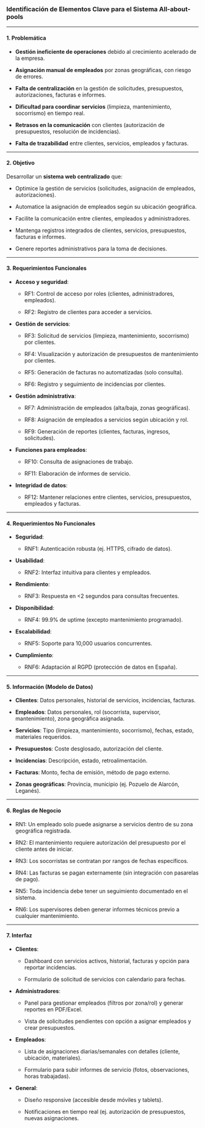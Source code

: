 
### **Identificación de Elementos Clave para el Sistema All-about-pools**

---

#### **1. Problemática**

- **Gestión ineficiente de operaciones** debido al crecimiento acelerado de la empresa.
    
- **Asignación manual de empleados** por zonas geográficas, con riesgo de errores.
    
- **Falta de centralización** en la gestión de solicitudes, presupuestos, autorizaciones, facturas e informes.
    
- **Dificultad para coordinar servicios** (limpieza, mantenimiento, socorrismo) en tiempo real.
    
- **Retrasos en la comunicación** con clientes (autorización de presupuestos, resolución de incidencias).
    
- **Falta de trazabilidad** entre clientes, servicios, empleados y facturas.
    

---

#### **2. Objetivo**

Desarrollar un **sistema web centralizado** que:

- Optimice la gestión de servicios (solicitudes, asignación de empleados, autorizaciones).
    
- Automatice la asignación de empleados según su ubicación geográfica.
    
- Facilite la comunicación entre clientes, empleados y administradores.
    
- Mantenga registros integrados de clientes, servicios, presupuestos, facturas e informes.
    
- Genere reportes administrativos para la toma de decisiones.
    

---

#### **3. Requerimientos Funcionales**

- **Acceso y seguridad**:
    
    - RF1: Control de acceso por roles (clientes, administradores, empleados).
        
    - RF2: Registro de clientes para acceder a servicios.
        
- **Gestión de servicios**:
    
    - RF3: Solicitud de servicios (limpieza, mantenimiento, socorrismo) por clientes.
        
    - RF4: Visualización y autorización de presupuestos de mantenimiento por clientes.
        
    - RF5: Generación de facturas no automatizadas (solo consulta).
        
    - RF6: Registro y seguimiento de incidencias por clientes.
        
- **Gestión administrativa**:
    
    - RF7: Administración de empleados (alta/baja, zonas geográficas).
        
    - RF8: Asignación de empleados a servicios según ubicación y rol.
        
    - RF9: Generación de reportes (clientes, facturas, ingresos, solicitudes).
        
- **Funciones para empleados**:
    
    - RF10: Consulta de asignaciones de trabajo.
        
    - RF11: Elaboración de informes de servicio.
        
- **Integridad de datos**:
    
    - RF12: Mantener relaciones entre clientes, servicios, presupuestos, empleados y facturas.
        

---

#### **4. Requerimientos No Funcionales**

- **Seguridad**:
    
    - RNF1: Autenticación robusta (ej. HTTPS, cifrado de datos).
        
- **Usabilidad**:
    
    - RNF2: Interfaz intuitiva para clientes y empleados.
        
- **Rendimiento**:
    
    - RNF3: Respuesta en <2 segundos para consultas frecuentes.
        
- **Disponibilidad**:
    
    - RNF4: 99.9% de uptime (excepto mantenimiento programado).
        
- **Escalabilidad**:
    
    - RNF5: Soporte para 10,000 usuarios concurrentes.
        
- **Cumplimiento**:
    
    - RNF6: Adaptación al RGPD (protección de datos en España).
        

---

#### **5. Información (Modelo de Datos)**

- **Clientes**: Datos personales, historial de servicios, incidencias, facturas.
    
- **Empleados**: Datos personales, rol (socorrista, supervisor, mantenimiento), zona geográfica asignada.
    
- **Servicios**: Tipo (limpieza, mantenimiento, socorrismo), fechas, estado, materiales requeridos.
    
- **Presupuestos**: Coste desglosado, autorización del cliente.
    
- **Incidencias**: Descripción, estado, retroalimentación.
    
- **Facturas**: Monto, fecha de emisión, método de pago externo.
    
- **Zonas geográficas**: Provincia, municipio (ej. Pozuelo de Alarcón, Leganés).
    

---

#### **6. Reglas de Negocio**

- RN1: Un empleado solo puede asignarse a servicios dentro de su zona geográfica registrada.
    
- RN2: El mantenimiento requiere autorización del presupuesto por el cliente antes de iniciar.
    
- RN3: Los socorristas se contratan por rangos de fechas específicos.
    
- RN4: Las facturas se pagan externamente (sin integración con pasarelas de pago).
    
- RN5: Toda incidencia debe tener un seguimiento documentado en el sistema.
    
- RN6: Los supervisores deben generar informes técnicos previo a cualquier mantenimiento.
    

---

#### **7. Interfaz**

- **Clientes**:
    
    - Dashboard con servicios activos, historial, facturas y opción para reportar incidencias.
        
    - Formulario de solicitud de servicios con calendario para fechas.
        
- **Administradores**:
    
    - Panel para gestionar empleados (filtros por zona/rol) y generar reportes en PDF/Excel.
        
    - Vista de solicitudes pendientes con opción a asignar empleados y crear presupuestos.
        
- **Empleados**:
    
    - Lista de asignaciones diarias/semanales con detalles (cliente, ubicación, materiales).
        
    - Formulario para subir informes de servicio (fotos, observaciones, horas trabajadas).
        
- **General**:
    
    - Diseño responsive (accesible desde móviles y tablets).
        
    - Notificaciones en tiempo real (ej. autorización de presupuestos, nuevas asignaciones.